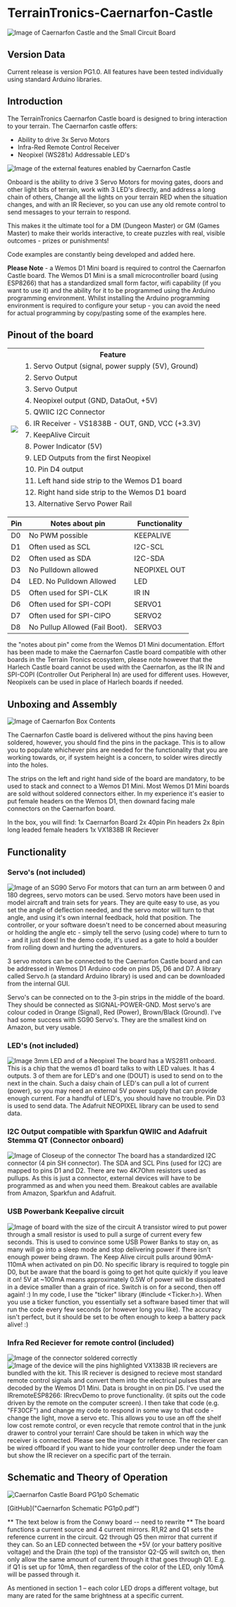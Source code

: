 # TerrainTronics-Caernarfon-Castle

![Image of Caernarfon Castle and the Small Circuit Board](readmeimages/CaernarfonHeader.gif)

## Version Data
Current release is version PG1.0. All features have been tested individually using standard Arduino libraries.

## Introduction

The TerrainTronics Caernarfon Castle board is designed to bring interaction to your terrain. The Caernarfon castle offers:
- Ability to drive 3x Servo Motors
- Infra-Red Remote Control Receiver
- Neopixel (WS281x) Addressable LED's

![Image of the external features enabled by Caernarfon Castle](readmeimages/huge.png)

Onboard is the ability to drive 3 Servo Motors for moving gates, doors and other light bits of terrain, work with 3 LED's directly, and address a long chain of others, Change all the lights on your terrain RED when the situation changes, and with an IR Reciever, so you can use any old remote control to send messages to your terrain to respond. 

This makes it the ultimate tool for a DM (Dungeon Master) or GM (Games Master) to make their worlds interactive, to create puzzles with real, visible outcomes - prizes or punishments!

Code examples are constantly being developed and added here. 

**Please Note** - a Wemos D1 Mini board is required to control the Caernarfon Castle board. The Wemos D1 Mini is a small microcontroller board (using ESP8266) that has a standardized small form factor, wifi capability (if you want to use it) and the ability for it to be programmed using the Arduino programming environment. Whilst installing the Arduino programming environment is required to configure your setup - you can avoid the need for actual programming by copy/pasting some of the examples here.


## Pinout of the board

<table class="tg">
<thead>
  <tr>
    <th class="tg-0pky" rowspan="14"><img src="readmeimages/caernarfonlabelledpinout.png"></th>
    <th class="tg-0pky">Feature</th>
  </tr>
  <tr>
    <td class="tg-0pky">1. Servo Output (signal, power supply (5V), Ground) </td>
  </tr>
  <tr>
    <td class="tg-0pky">2. Servo Output</td>
  </tr>
  <tr>
    <td class="tg-0pky">3. Servo Output</td>
  </tr>
  <tr>
    <td class="tg-0pky">4. Neopixel output (GND, DataOut, +5V)</td> 
  </tr>
  <tr>
    <td class="tg-0pky">5. QWIIC I2C Connector</td>
  </tr>
  <tr>
    <td class="tg-0pky">6. IR Receiver - VS1838B - OUT, GND, VCC (+3.3V)</td>
  </tr>
  <tr>
    <td class="tg-0pky">7. KeepAlive Circuit</td>
  </tr>
  <tr>
    <td class="tg-0pky">8. Power Indicator (5V)</td>
  </tr>
  <tr>
    <td class="tg-0pky">9. LED Outputs from the first Neopixel</td>
  </tr>
  <tr>
    <td class="tg-0pky">10. Pin D4 output</td>
  </tr>
  <tr>
    <td class="tg-0pky">11. Left hand side strip to the Wemos D1 board</td>
  </tr>
  <tr>
    <td class="tg-0pky">12. Right hand side strip to the Wemos D1 board</td>
  </tr>
  <tr>
    <td class="tg-0pky">13. Alternative Servo Power Rail</td>
  </tr>
</thead>
</table>

| Pin | Notes about pin                | Functionality |
|-----|--------------------------------|---------------|
| D0  | No PWM possible                | KEEPALIVE     |
| D1  | Often used as SCL              | I2C-SCL       |
| D2  | Often used as SDA              | I2C-SDA       |
| D3  | No Pulldown allowed            | NEOPIXEL OUT  |
| D4  | LED. No Pulldown Allowed       | LED           |
| D5  | Often used for SPI-CLK         | IR IN         |
| D6  | Often used for SPI-COPI        | SERVO1        |
| D7  | Often used for SPI-CIPO        | SERVO2        |
| D8  | No Pullup Allowed (Fail Boot). | SERVO3        |


the "notes about pin" come from the Wemos D1 Mini documentation. Effort has been made to make the Caernarfon Castle board compatible with other boards in the Terrain Tronics ecosystem, please note however that the Harlech Castle board cannot be used with the Caernarfon, as the IR IN and SPI-COPI (Controller Out Peripheral In) are used for different uses. However, Neopixels can be used in place of Harlech boards if needed.

## Unboxing and Assembly

![Image of Caernarfon Box Contents](readmeimages/3.png)

The Caernarfon Castle board is delivered without the pins having been soldered, however, you should find the pins in the package. This is to allow you to populate whichever pins are needed for the functionality that you are working towards, or, if system height is a concern, to solder wires directly into the holes.

The strips on the left and right hand side of the board are mandatory, to be used to stack and connect to a Wemos D1 Mini. Most Wemos D1 Mini boards are sold without soldered connectors either. In my experience it's easier to put female headers on the Wemos D1, then downard facing male connectors on the Caernarfon board. 

In the box, you will find:
1x Caernarfon Board
2x 40pin Pin headers
2x 8pin long leaded female headers
1x VX1838B IR Reciever



## Functionality




### Servo's (not included)
![Image of an SG90 Servo](readmeimages/2.png)
For motors that can turn an arm between 0 and 180 degrees, servo motors can be used. Servo motors have been used in model aircraft and train sets for years. They are quite easy to use, as you set the angle of deflection needed, and the servo motor will turn to that angle, and using it's own internal feedback, hold that position. The controller, or your software doesn't need to be concerned about measuring or holding the angle etc - simply tell the servo (using code) where to turn to - and it just does!
In the demo code, it's used as a gate to hold a boulder from rolling down and hurting the adventurers.

3 servo motors can be connected to the Caernarfon Castle board and can be addressed in Wemos D1 Arduino code on pins D5, D6 and D7. A library called Servo.h (a standard Arduino library) is used and can be downloaded from the internal GUI.

Servo's can be connected on to the 3-pin strips in the middle of the board. They should be connected as SIGNAL-POWER-GND. Most servo's are colour coded in Orange (Signal), Red (Power), Brown/Black (Ground). I've had some success with SG90 Servo's. They are the smallest kind on Amazon, but very usable.

### LED's (not included)
![Image 3mm LED and of a Neopixel](readmeimages/2.png)
The board has a WS2811 onboard. This is a chip that the wemos d1 board talks to with LED values. It has 4 outputs. 3 of them are for LED's and one (DOUT) is used to send on to the next in the chain. Such a daisy chain of LED's can pull a lot of current (power), so you may need an external 5V power supply that can provide enough current. For a handful of LED's, you should have no trouble.
Pin D3 is used to send data. The Adafruit NEOPIXEL library can be used to send data.

### I2C Output compatible with Sparkfun QWIIC and Adafruit Stemma QT (Connector onboard)
![Image of Closeup of the connector](readmeimages/2.png)
The board has a standardized I2C connector (4 pin SH connector). The SDA and SCL Pins (used for I2C) are mapped to pins D1 and D2. There are two 4K7Ohm resistors used as pullups. As this is just a connector, external devices will have to be programmed as and when you need them.
Breakout cables are available from Amazon, Sparkfun and Adafruit.

### USB Powerbank Keepalive circuit
![Image of board with the size of the circuit](readmeimages/2.png)
A transistor wired to put power through a small resistor is used to pull a surge of current every few seconds. This is used to convince some USB Power Banks to stay on, as many will go into a sleep mode and stop delivering power if there isn't enough power being drawn. The Keep Alive circuit pulls around 90mA-110mA when activated on pin D0.
No specific library is required to toggle pin D0, but be aware that the board is going to get hot quite quickly if you leave it on! 5V at ~100mA means approximately 0.5W of power will be dissipated in a device smaller than a grain of rice. Switch is on for a second, then off again! :)
In my code, I use the "ticker" library (#include <Ticker.h>). When you use a ticker function, you essentially set a software based timer that will run the code every few seconds (or however long you like). The accuracy isn't perfect, but it should be set to be often enough to keep a battery pack alive! :)

### Infra Red Reciever for remote control (included)
![Image of the connector soldered correctly](readmeimages/2.png)
![Image of the device will the pins highlighted](readmeimages/2.png)
VX1383B IR recievers are bundled with the kit. This IR reciever is designed to recieve most standard remote control signals and convert them into the electrical pulses that are decoded by the Wemos D1 Mini. 
Data is brought in on pin D5. 
I've used the IRremoteESP8266: IRrecvDemo to prove functionality. (it spits out the code driven by the remote on the computer screen). I then take that code (e.g. "FF30CF")
and change my code to respond in some way to that code - change the light, move a servo etc.
This allows you to use an off the shelf low cost remote control, or even recycle that remote control that in the junk drawer to control your terrain!
Care should be taken in which way the receiver is connected. Please see the image for reference. The reciever can be wired offboard if you want to hide your controller deep under the foam but show the IR reciever on a specific part of the terrain. 



 
## Schematic and Theory of Operation
![Caernarfon Castle Board PG1p0 Schematic](readmeimages/CaernarfonPG1p0Schematic.png "Caernarfon Schematic")


[GitHub]("Caernarfon Schematic PG1p0.pdf")

** The text below is from the Conwy board -- need to rewrite ** 
The board functions a current source and 4 current mirrors.
R1,R2 and Q1 sets the reference current in the circuit.
Q2 through Q5 then mirror that current if they can. So an LED connected between the +5V (or your battery positive voltage) and the Drain (the top) of the transistor Q2-Q5 will switch on, then only allow the same amount of current through it that goes through Q1. E.g. if Q1 is set up for 10mA, then regardless of the color of the LED, only 10mA will be passed through it.

As mentioned in section 1 – each color LED drops a different voltage, but many are rated for the same brightness at a specific current. 
 
 
